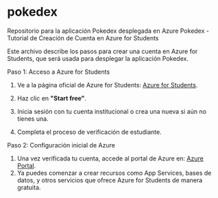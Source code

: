# pokedex
Repositorio para la aplicación Pokedex desplegada en Azure
Pokedex - Tutorial de Creación de Cuenta en Azure for Students

Este archivo describe los pasos para crear una cuenta en Azure for Students, que será usada para desplegar la aplicación Pokedex.
 
Paso 1: Acceso a Azure for Students
1. Ve a la página oficial de Azure for Students: [Azure for Students](https://azure.microsoft.com/en-us/free/students/).
2. Haz clic en **"Start free"**.
3. Inicia sesión con tu cuenta institucional o crea una nueva si aún no tienes una.
 

4. Completa el proceso de verificación de estudiante.
 
Paso 2: Configuración inicial de Azure
1. Una vez verificada tu cuenta, accede al portal de Azure en: [Azure Portal](https://portal.azure.com/).
2. Ya puedes comenzar a crear recursos como App Services, bases de datos, y otros servicios que ofrece Azure for Students de manera gratuita.
